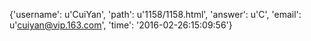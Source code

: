 {'username': u'CuiYan', 'path': u'1158/1158.html', 'answer': u'C', 'email': u'cuiyan@vip.163.com', 'time': '2016-02-26:15:09:56'}